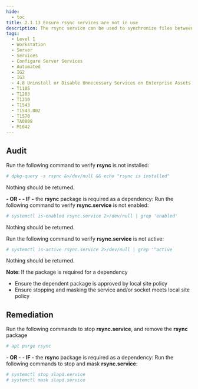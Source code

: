 ```yaml
---
hide:
  - toc
title: 2.1.13 Ensure rsync services are not in use
description: The rsync service can be used to synchronize files between systems over network links.
tags:
  - Level 1
  - Workstation
  - Server
  - Services
  - Configure Server Services
  - Automated
  - IG2
  - IG3
  - 4.8 Uninstall or Disable Unnecessary Services on Enterprise Assets and Software
  - T1105
  - T1203
  - T1210
  - T1543
  - T1543.002
  - T1570
  - TA0008
  - M1042
---
```


## Audit
Run the following command to verify **rsync** is not installed:
```bash
# dpkg-query -s rsync &>/dev/null && echo "rsync is installed"
```
Nothing should be returned.

**- OR -**
**- IF -** the **rsync** package is required as a dependency:
Run the following command to verify **rsync.service** is not enabled:
```bash
# systemctl is-enabled rsync.service 2>/dev/null | grep 'enabled'
```
Nothing should be returned.

Run the following command to verify **rsync.service** is not active:
```bash
# systemctl is-active rsync.service 2>/dev/null | grep '^active
```
Nothing should be returned.

**Note**: If the package is required for a dependency
- Ensure the dependent package is approved by local site policy
- Ensure stopping and masking the service and/or socket meets local site policy

## Remediation
Run the following commands to stop **rsync.service**, and remove the **rsync** package
```bash
# apt purge rsync
```
**- OR -**
**- IF -** the **rsync** package is required as a dependency:
Run the following commands to stop and mask **rsync.service**:
```bash
# systemctl stop slapd.service
# systemctl mask slapd.service
```
